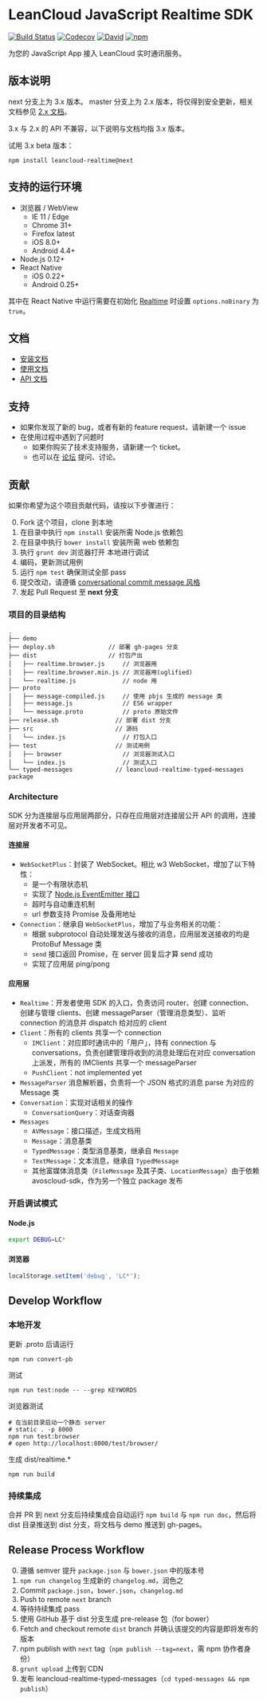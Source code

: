 LeanCloud JavaScript Realtime SDK
====
[![Build Status](https://img.shields.io/travis/leancloud/js-realtime-sdk/next.svg?style=flat-square)](https://travis-ci.org/leancloud/js-realtime-sdk/branches)
[![Codecov](https://img.shields.io/codecov/c/github/leancloud/js-realtime-sdk/next.svg?style=flat-square)](https://codecov.io/github/leancloud/js-realtime-sdk?branch=next)
[![David](https://img.shields.io/david/leancloud/js-realtime-sdk.svg?style=flat-square)](https://david-dm.org/leancloud/js-realtime-sdk)
[![npm](https://img.shields.io/npm/v/leancloud-realtime.svg?style=flat-square)](https://www.npmjs.com/package/leancloud-realtime)

为您的 JavaScript App 接入 LeanCloud 实时通讯服务。

版本说明
----
next 分支上为 3.x 版本。
master 分支上为 2.x 版本，将仅得到安全更新，相关文档参见 [2.x 文档](https://leancloud.cn/docs/js_realtime.html)。

3.x 与 2.x 的 API 不兼容，以下说明与文档均指 3.x 版本。

试用 3.x beta 版本：
```
npm install leancloud-realtime@next
```

支持的运行环境
----
- 浏览器 / WebView
  - IE 11 / Edge
  - Chrome 31+
  - Firefox latest
  - iOS 8.0+
  - Android 4.4+
- Node.js 0.12+
- React Native
  - iOS 0.22+
  - Android 0.25+

其中在 React Native 中运行需要在初始化 [Realtime](https://leancloud.github.io/js-realtime-sdk/docs/Realtime.html#Realtime) 时设置 `options.noBinary` 为 `true`。

文档
----
- [安装文档](https://leancloud.cn/docs/realtime_guide-js.html#安装和初始化)
- [使用文档](https://leancloud.cn/docs/realtime_guide-js.html)
- [API 文档](https://leancloud.github.io/js-realtime-sdk/docs/)

支持
----
* 如果你发现了新的 bug，或者有新的 feature request，请新建一个 issue
* 在使用过程中遇到了问题时
  * 如果你购买了技术支持服务，请新建一个 ticket。
  * 也可以在 [论坛](https://forum.leancloud.cn/) 提问、讨论。

贡献
----
如果你希望为这个项目贡献代码，请按以下步骤进行：

0. Fork 这个项目，clone 到本地
0. 在目录中执行 `npm install` 安装所需 Node.js 依赖包
0. 在目录中执行 `bower install` 安装所需 web 依赖包
0. 执行 `grunt dev` 浏览器打开 [](http://localhost:8000) 本地进行调试
0. 编码，更新测试用例
0. 运行 `npm test` 确保测试全部 pass
0. 提交改动，请遵循 [conversational commit message 风格](http://www.ruanyifeng.com/blog/2016/01/commit_message_change_log.html)
0. 发起 Pull Request 至 **next 分支**

### 项目的目录结构
```
.
├── demo
├── deploy.sh               // 部署 gh-pages 分支
├── dist                    // 打包产出
│   ├── realtime.browser.js     // 浏览器用
│   ├── realtime.browser.min.js // 浏览器用(uglified)
│   └── realtime.js             // node 用
├── proto
│   ├── message-compiled.js     // 使用 pbjs 生成的 message 类
│   ├── message.js              // ES6 wrapper
│   └── message.proto           // proto 原始文件
├── release.sh                // 部署 dist 分支
├── src                       // 源码
│   └── index.js                // 打包入口
├── test                      // 测试用例
│   ├── browser                 // 浏览器测试入口
│   └── index.js                // 测试入口
└── typed-messages            // leancloud-realtime-typed-messages package
```

### Architecture
SDK 分为连接层与应用层两部分，只存在应用层对连接层公开 API 的调用，连接层对开发者不可见。

#### 连接层
* `WebSocketPlus`：封装了 WebSocket。相比 w3 WebSocket，增加了以下特性：
  * 是一个有限状态机
  * 实现了 [Node.js EventEmitter 接口](https://nodejs.org/api/events.html)
  * 超时与自动重连机制
  * url 参数支持 Promise 及备用地址
* `Connection`：继承自 `WebSocketPlus`，增加了与业务相关的功能：
  * 根据 subprotocol 自动处理发送与接收的消息，应用层发送接收的均是 ProtoBuf Message 类
  * `send` 接口返回 Promise，在 server 回复后才算 send 成功
  * 实现了应用层 ping/pong

#### 应用层
* `Realtime`：开发者使用 SDK 的入口，负责访问 router、创建 connection、创建与管理 clients、创建 messageParser（管理消息类型）、监听 connection 的消息并 dispatch 给对应的 client
* `Client`：所有的 clients 共享一个 connection
  * `IMClient`：对应即时通讯中的「用户」，持有 connection 与 conversations，负责创建管理将收到的消息处理后在对应 conversation 上派发，所有的 IMClients 共享一个 messageParser
  * `PushClient`：not implemented yet
* `MessageParser` 消息解析器，负责将一个 JSON 格式的消息 parse 为对应的 Message 类
* `Conversation`：实现对话相关的操作
  * `ConversationQuery`：对话查询器
* `Messages`
  * `AVMessage`：接口描述，生成文档用
  * `Message`：消息基类
  * `TypedMessage`：类型消息基类，继承自 `Message`
  * `TextMessage`：文本消息，继承自 `TypedMessage`
  * 其他富媒体消息类（`FileMessage` 及其子类、`LocationMessage`）由于依赖 avoscloud-sdk，作为另一个独立 package 发布

### 开启调试模式

#### Node.js
```bash
export DEBUG=LC*
```
#### 浏览器
```javascript
localStorage.setItem('debug', 'LC*');
```

Develop Workflow
----
### 本地开发
更新 .proto 后请运行
```
npm run convert-pb
```
测试
```
npm run test:node -- --grep KEYWORDS
```
浏览器测试
```
# 在当前目录启动一个静态 server
# static . -p 8000
npm run test:browser
# open http://localhost:8000/test/browser/
```
生成 dist/realtime.*
```
npm run build
```
### 持续集成
合并 PR 到 next 分支后持续集成会自动运行 `npm build` 与 `npm run doc`，然后将 dist 目录推送到 dist 分支，将文档与 demo 推送到 gh-pages。

Release Process Workflow
----
0. 遵循 semver 提升 `package.json` 与 `bower.json` 中的版本号
0. `npm run changelog` 生成新的 `changelog.md`，润色之
0. Commit `package.json`，`bower.json`，`changelog.md`
0. Push to remote `next` branch
0. 等待持续集成 pass
0. 使用 GitHub 基于 dist 分支生成 pre-release 包（for bower）
0. Fetch and checkout remote `dist` branch 并确认该提交的内容是即将发布的版本
0. npm publish with `next` tag（`npm publish --tag=next`，需 npm 协作者身份）
0. `grunt upload` 上传到 CDN
0. 发布 leancloud-realtime-typed-messages（`cd typed-messages && npm publish`）
